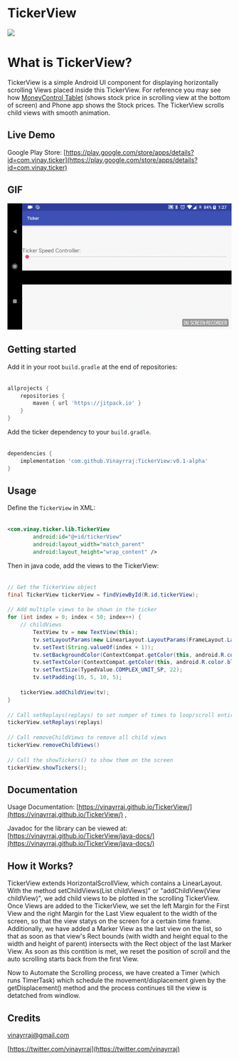 # TickerView

[![](https://jitpack.io/v/Vinayrraj/TickerView.svg)](https://jitpack.io/#Vinayrraj/TickerView)

What is TickerView?
===============
TickerView is a simple Android UI component for displaying horizontally scrolling Views placed inside this TickerView. For reference you may see how [MoneyControl Tablet](https://play.google.com/store/apps/details?id=com.moneycontrol) (shows stock price in scrolling view at the bottom of screen) and Phone app shows the Stock prices. The TickerView scrolls child views with smooth animation.

Live Demo
---------------
Google Play Store: [https://play.google.com/store/apps/details?id=com.vinay.ticker](https://play.google.com/store/apps/details?id=com.vinay.ticker) 


GIF
---------------

![Wait for the GIF image to load](/media/image_gif.gif)


Getting started
---------------

Add it in your root `build.gradle` at the end of repositories:

```groovy

allprojects {
	repositories {
		maven { url 'https://jitpack.io' }
	}
}

```

Add the ticker dependency to your `build.gradle`.

```groovy

dependencies {
	implementation 'com.github.Vinayrraj:TickerView:v0.1-alpha'
}

```

Usage
-----

Define the `TickerView` in XML:

```xml

<com.vinay.ticker.lib.TickerView
        android:id="@+id/tickerView"
        android:layout_width="match_parent"
        android:layout_height="wrap_content" />
```

Then in java code, add the views to the TickerView:

```java

// Get the TickerView object
final TickerView tickerView = findViewById(R.id.tickerView);

// Add multiple views to be shown in the ticker
for (int index = 0; index < 50; index++) {
	// childViews
        TextView tv = new TextView(this);
        tv.setLayoutParams(new LinearLayout.LayoutParams(FrameLayout.LayoutParams.WRAP_CONTENT, FrameLayout.LayoutParams.WRAP_CONTENT));
        tv.setText(String.valueOf(index + 1));
        tv.setBackgroundColor(ContextCompat.getColor(this, android.R.color.white));
        tv.setTextColor(ContextCompat.getColor(this, android.R.color.black));
        tv.setTextSize(TypedValue.COMPLEX_UNIT_SP, 22);
        tv.setPadding(10, 5, 10, 5);
        
	tickerView.addChildView(tv);
}

// Call setReplays(replays) to set numper of times to loop/scroll entire messages
tickerView.setReplays(replays) 

// Call removeChildViews to remove all child views
tickerView.removeChildViews()

// Call the showTickers() to show them on the screen
tickerView.showTickers();

```



Documentation
-----

Usage Documentation: [https://vinayrraj.github.io/TickerView/](https://vinayrraj.github.io/TickerView/) , 

Javadoc for the library can be viewed at: [https://vinayrraj.github.io/TickerView/java-docs/](https://vinayrraj.github.io/TickerView/java-docs/)


How it Works?
-----

TickerView extends HorizontalScrollView, which contains a  LinearLayout. With the method setChildViews(List<View> childViews)" or "addChildView(View childView)", we add child views to be plotted in the scrolling TickerView.
Once Views are added to the TickerView, we set the left Margin for the First View and the right Margin for the Last View equalent to the width of the screen, so that the view statys on the screen for a certain time frame. 
Additionally, we have added a Marker View as the last view on the list, so that as soon as that view's Rect bounds (with width and height equal to the width and height of parent) intersects with the Rect object of the last Marker View. As soon as this contition is met, we reset the position of scroll and the auto scrolling starts back from the first View. 

Now to Automate the Scrolling process, we have created a Timer (which runs TimerTask) which schedule the movement/displacement given by the getDisplacement() method and the process continues till the view is detatched from windlow. 


Credits
-----

vinayrraj@gmail.com

[https://twitter.com/vinayrraj](https://twitter.com/vinayrraj)
